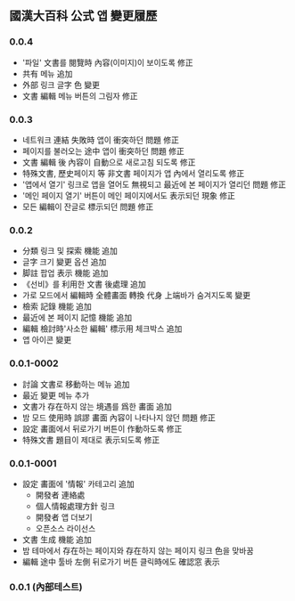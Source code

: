 ## 國漢大百科 公式 앱 變更履歷
### 0.0.4
* '파일' 文書를 閱覽時 內容(이미지)이 보이도록 修正
* 共有 메뉴 追加
* 外部 링크 글字 色 變更
* 文書 編輯 메뉴 버튼의 그림자 修正

### 0.0.3
* 네트워크 連結 失敗時 앱이 衝突하던 問題 修正
* 페이지를 불러오는 途中 앱이 衝突하던 問題 修正
* 文書 編輯 後 內容이 自動으로 새로고침 되도록 修正
* 特殊文書, 歷史페이지 等 非文書 페이지가 앱 內에서 열리도록 修正
* '앱에서 열기' 링크로 앱을 열어도 無視되고 最近에 본 페이지가 열리던 問題 修正
* '메인 페이지 열기' 버튼이 메인 페이지에서도 表示되던 現象 修正
* 모든 編輯이 잔글로 標示되던 問題 修正

### 0.0.2
* 分類 링크 및 探索 機能 追加
* 글字 크기 變更 옵션 追加
* 脚註 팝업 表示 機能 追加
* 《선비》를 利用한 文書 後處理 追加
* 가로 모드에서 編輯時 全體畵面 轉換 代身 上端바가 숨겨지도록 變更
* 檢索 記錄 機能 追加
* 最近에 본 페이지 記憶 機能 追加
* 編輯 檢討時'사소한 編輯' 標示用 체크박스 追加
* 앱 아이콘 變更

### 0.0.1-0002
* 討論 文書로 移動하는 메뉴 追加
* 最近 變更 메뉴 추가
* 文書가 存在하지 않는 境遇를 爲한 畵面 追加
* 밤 모드 使用時 誤謬 畵面 內容이 나타나지 않던 問題 修正
* 設定 畵面에서 뒤로가기 버튼이 作動하도록 修正
* 特殊文書 題目이 제대로 表示되도록 修正

### 0.0.1-0001
* 設定 畵面에 '情報' 카테고리 追加
  * 開發者 連絡處
  * 個人情報處理方針 링크
  * 開發者 앱 더보기
  * 오픈소스 라이선스
* 文書 生成 機能 追加
* 밤 테마에서 存在하는 페이지와 存在하지 않는 페이지 링크 色을 맞바꿈
* 編輯 途中 툴바 左側 뒤로가기 버튼 클릭時에도 確認窓 表示

### 0.0.1 (內部테스트)